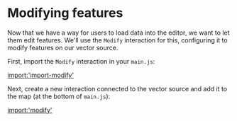 # Modifying features

Now that we have a way for users to load data into the editor, we want to let them edit features.  We'll use the `Modify` interaction for this, configuring it to modify features on our vector source.

First, import the `Modify` interaction in your `main.js`:

[import:'import-modify'](../../../src/en/examples/vector/modify.js)

Next, create a new interaction connected to the vector source and add it to the map (at the bottom of `main.js`):

[import:'modify'](../../../src/en/examples/vector/modify.js)
